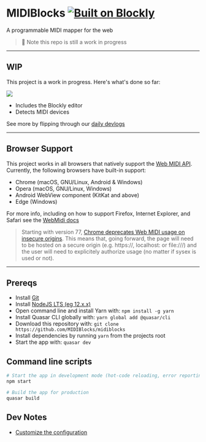 # MIDIBlocks [![Built on Blockly](https://tinyurl.com/built-on-blockly)](https://github.com/google/blockly)

A programmable MIDI mapper for the web

> 🚨 Note this repo is still a work in progress

---

## WIP

This project is a work in progress. Here's what's done so far:

![](https://midiblocks.com/wp-content/uploads/2020/08/midiblocks-wip-2.jpg)

- Includes the Blockly editor
- Detects MIDI devices

See more by flipping through our [daily devlogs](https://midiblocks.com/dailies)

---

## Browser Support
This project works in all browsers that natively support the [Web MIDI API](https://webaudio.github.io/web-midi-api/). Currently, the following browsers have built-in support:

- Chrome (macOS, GNU/Linux, Android & Windows)
- Opera (macOS, GNU/Linux, Windows)
- Android WebView component (KitKat and above)
- Edge (Windows)

For more info, including on how to support Firefox, Internet Explorer, and Safari see the [WebMidi docs](https://github.com/djipco/webmidi#browser-support)

> Starting with version 77, [Chrome deprecates Web MIDI usage on insecure origins](https://www.chromestatus.com/feature/5138066234671104). This means that, going forward, the page will need to be hosted on a secure origin (e.g. https://, localhost: or file:///) and the user will need to explicitely authorize usage (no matter if sysex is used or not).

---

## Prereqs
- Install [Git](https://git-scm.com/downloads)
- Install [NodeJS LTS (eg 12.x.x)](https://nodejs.org/en/)
- Open command line and install Yarn with: `npm install -g yarn`
- Install Quasar CLI globally with: `yarn global add @quasar/cli`
- Download this repository with: `git clone https://github.com/MIDIBlocks/midiblocks`
- Install dependencies by running `yarn` from the projects root
- Start the app with: `quasar dev`

## Command line scripts
```bash
# Start the app in development mode (hot-code reloading, error reporting, etc.)
npm start

# Build the app for production
quasar build
```

## Dev Notes
- [Customize the configuration](https://quasar.dev/quasar-cli/quasar-conf-js)
